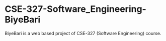 # CSE-327-Software_Engineering-BiyeBari
BiyeBari is a web based project of CSE-327 (Software Engineering) course.
